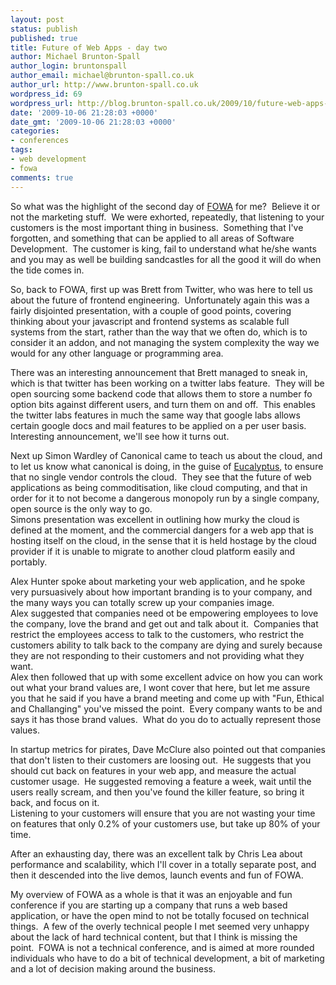 ```yaml
---
layout: post
status: publish
published: true
title: Future of Web Apps - day two
author: Michael Brunton-Spall
author_login: bruntonspall
author_email: michael@brunton-spall.co.uk
author_url: http://www.brunton-spall.co.uk
wordpress_id: 69
wordpress_url: http://blog.brunton-spall.co.uk/2009/10/future-web-apps-day-two/
date: '2009-10-06 21:28:03 +0000'
date_gmt: '2009-10-06 21:28:03 +0000'
categories:
- conferences
tags:
- web development
- fowa
comments: true
---
```

<p>	So what was the highlight of the second day of <a href="http://events.carsonified.com/fowa/2009/london/content">FOWA</a> for me?&nbsp; Believe it or not the marketing stuff.&nbsp; We were exhorted, repeatedly, that listening to your customers is the most important thing in business.&nbsp; Something that I&#39;ve forgotten, and something that can be applied to all areas of Software Development.&nbsp; The customer is king, fail to understand what he/she wants and you may as well be building sandcastles for all the good it will do when the tide comes in.&nbsp; </p>
<p>	So, back to FOWA, first up was Brett from Twitter, who was here to tell us about the future of frontend engineering.&nbsp; Unfortunately again this was a fairly disjointed presentation, with a couple of good points, covering thinking about your javascript and frontend systems as scalable full systems from the start, rather than the way that we often do, which is to consider it an addon, and not managing the system complexity the way we would for any other language or programming area.</p>
<p>	There was an interesting announcement that Brett managed to sneak in, which is that twitter has been working on a twitter labs feature.&nbsp; They will be open sourcing some backend code that allows them to store a number fo option bits against different users, and turn them on and off.&nbsp; This enables the twitter labs features in much the same way that google labs allows certain google docs and mail features to be applied on a per user basis.&nbsp; Interesting announcement, we&#39;ll see how it turns out.</p>
<p>	Next up Simon Wardley of Canonical came to teach us about the cloud, and to let us know what canonical is doing, in the guise of <a href="http://www.eucalyptus.com/">Eucalyptus</a>, to ensure that no single vendor controls the cloud.&nbsp; They see that the future of web applications as being commoditisation, like cloud computing, and that in order for it to not become a dangerous monopoly run by a single company, open source is the only way to go.<br />	Simons presentation was excellent in outlining how murky the cloud is defined at the moment, and the commercial dangers for a web app that is hosting itself on the cloud, in the sense that it is held hostage by the cloud provider if it is unable to migrate to another cloud platform easily and portably.</p>
<p>	Alex Hunter spoke about marketing your web application, and he spoke very pursuasively about how important branding is to your company, and the many ways you can totally screw up your companies image.<br />	Alex suggested that companies need ot be empowering employees to love the company, love the brand and get out and talk about it.&nbsp; Companies that restrict the employees access to talk to the customers, who restrict the customers ability to talk back to the company are dying and surely because they are not responding to their customers and not providing what they want.<br />	Alex then followed that up with some excellent advice on how you can work out what your brand values are, I wont cover that here, but let me assure you that he said if you have a brand meeting and come up with &quot;Fun, Ethical and Challanging&quot; you&#39;ve missed the point.&nbsp; Every company wants to be and says it has those brand values.&nbsp; What do you do to actually represent those values.</p>
<p>	In startup metrics for pirates, Dave McClure also pointed out that companies that don&#39;t listen to their customers are loosing out.&nbsp; He suggests that you should cut back on features in your web app, and measure the actual customer usage.&nbsp; He suggested removing a feature a week, wait until the users really scream, and then you&#39;ve found the killer feature, so bring it back, and focus on it.<br />	Listening to your customers will ensure that you are not wasting your time on features that only 0.2% of your customers use, but take up 80% of your time.</p>
<p>	After an exhausting day, there was an excellent talk by Chris Lea about performance and scalability, which I&#39;ll cover in a totally separate post, and then it descended into the live demos, launch events and fun of FOWA.</p>
<p>	My overview of FOWA as a whole is that it was an enjoyable and fun conference if you are starting up a company that runs a web based application, or have the open mind to not be totally focused on technical things.&nbsp; A few of the overly technical people I met seemed very unhappy about the lack of hard technical content, but that I think is missing the point.&nbsp; FOWA is not a technical conference, and is aimed at more rounded individuals who have to do a bit of technical development, a bit of marketing and a lot of decision making around the business.</p>
